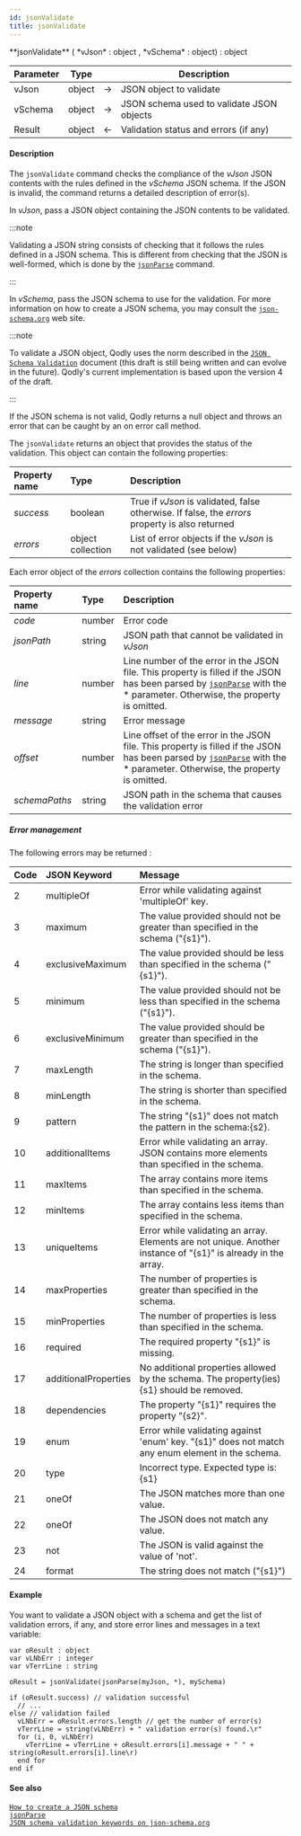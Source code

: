 ```yaml
---
id: jsonValidate
title: jsonValidate
---
```




<!-- REF #_command_.jsonValidate.Syntax -->**jsonValidate** ( *vJson* : object , *vSchema* : object) : object<!-- END REF -->


<!-- REF #_command_.jsonValidate.Params -->
|Parameter|Type||Description|
|---------|--- |:---:|------|
|vJson|object|->|JSON object to validate|
|vSchema|object|->|JSON schema used to validate JSON objects|
|Result|object|<-|Validation status and errors (if any)|
<!-- END REF -->

#### Description

The `jsonValidate` command <!-- REF #_command_.jsonValidate.Summary -->checks the compliance of the *vJson* JSON contents with the rules defined in the *vSchema* JSON schema<!-- END REF -->. If the JSON is invalid, the command returns a detailed description of error(s).

In *vJson*, pass a JSON object containing the JSON contents to be validated.

:::note

Validating a JSON string consists of checking that it follows the rules defined in a JSON schema. This is different from checking that the JSON is well-formed, which is done by the [`jsonParse`](#jsonparse) command.

:::

In *vSchema*, pass the JSON schema to use for the validation. For more information on how to create a JSON schema, you may consult the [`json-schema.org`](http://json-schema.org/) web site.

:::note

To validate a JSON object, Qodly uses the norm described in the [`JSON Schema Validation`](https://tools.ietf.org/html/draft-wright-json-schema-validation-00) document (this draft is still being written and can evolve in the future). Qodly's current implementation is based upon the version 4 of the draft.

:::

If the JSON schema is not valid, Qodly returns a null object and throws an error that can be caught by an on error call method.

The `jsonValidate` returns an object that provides the status of the validation. This object can contain the following properties:

|Property name|Type|Description|
|:----|:----|:----|
|*success*|boolean|True if *vJson* is validated, false otherwise. If false, the *errors* property is also returned|
|*errors*|object collection|List of error objects if the *vJson* is not validated (see below)|

Each error object of the *errors* collection contains the following properties:

|Property name|Type|Description|
|:----|:----|:----|
|*code*|number|Error code|
|*jsonPath*|string|JSON path that cannot be validated in *vJson*|
|*line*|number|Line number of the error in the JSON file. This property is filled if the JSON has been parsed by [`jsonParse`](#jsonparse) with the * parameter. Otherwise, the property is omitted.|
|*message*|string|Error message|
|*offset*|number|Line offset of the error in the JSON file. This property is filled if the JSON has been parsed by [`jsonParse`](#jsonparse) with the * parameter. Otherwise, the property is omitted.|
|*schemaPaths*|string|JSON path in the schema that causes the validation error|

##### Error management

The following errors may be returned  :

|Code|JSON Keyword|Message|
|:----|:----|:----|
|2|multipleOf|Error while validating against 'multipleOf' key.|
|3|maximum|The value provided should not be greater than specified in the schema ("{s1}").|
|4|exclusiveMaximum|The value provided should be less than specified in the schema ("{s1}").|
|5|minimum|The value provided should not be less than specified in the schema ("{s1}").|
|6|exclusiveMinimum|The value provided should be greater than specified in the schema ("{s1}").|
|7|maxLength|The string is longer than specified in the schema.|
|8|minLength|The string is shorter than specified in the schema.|
|9|pattern|The string "{s1}" does not match the pattern in the schema:{s2}.|
|10|additionalItems|Error while validating an array. JSON contains more elements than specified in the schema.|
|11|maxItems|The array contains more items than specified in the schema.|
|12|minItems|The array contains less items than specified in the schema.|
|13|uniqueItems|Error while validating an array. Elements are not unique. Another instance of "{s1}" is already in the array.|
|14|maxProperties|The number of properties is greater than specified in the schema.|
|15|minProperties|The number of properties is less than specified in the schema.|
|16|required|The required property "{s1}" is missing.|
|17|additionalProperties|No additional properties allowed by the schema. The property(ies) {s1} should be removed.|
|18|dependencies|The property "{s1}" requires the property "{s2}".|
|19|enum|Error while validating against 'enum' key. "{s1}" does not match any enum element in the schema.|
|20|type|Incorrect type. Expected type is: {s1}|
|21|oneOf|The JSON matches more than one value.|
|22|oneOf|The JSON does not match any value.|
|23|not|The JSON is valid against the value of 'not'.|
|24|format|The string does not match ("{s1}")|


#### Example

You want to validate a JSON object with a schema and get the list of validation errors, if any, and store error lines and messages in a text variable:

```qs
var oResult : object
var vLNbErr : integer
var vTerrLine : string

oResult = jsonValidate(jsonParse(myJson, *), mySchema)

if (oResult.success) // validation successful
  // ...
else // validation failed
  vLNbErr = oResult.errors.length // get the number of error(s)
  vTerrLine = string(vLNbErr) + " validation error(s) found.\r"
  for (i, 0, vLNbErr)
    vTerrLine = vTerrLine + oResult.errors[i].message + " " + string(oResult.errors[i].line\r)
  end for
end if

```

#### See also

[`How to create a JSON schema`](http://json-schema.org/)<br/>
[`jsonParse`](#jsonparse)<br/>
[`JSON schema validation keywords on json-schema.org`](http://json-schema.org/latest/json-schema-validation.html)
